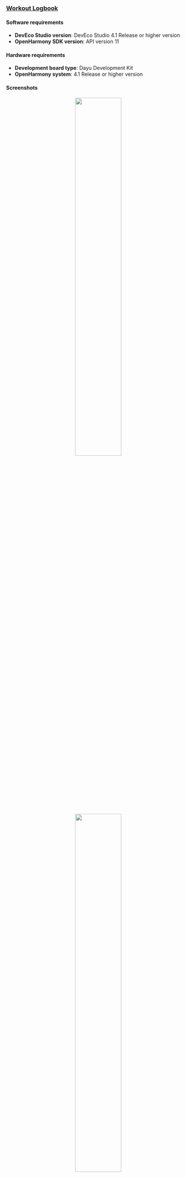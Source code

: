 ### [Workout Logbook](https://github.com/eclipse-oniro4openharmony/app-WorkoutLogbook)  
#### Software requirements
- **DevEco Studio version**: DevEco Studio 4.1 Release or higher version
- **OpenHarmony SDK version**: API version 11

#### Hardware requirements
- **Development board type**: Dayu Development Kit
- **OpenHarmony system**: 4.1 Release or higher version

#### Screenshots
<div style="text-align: center">
    <img src='../images/health/workout-logbook/image_0.png' width='50%'>
    <img src='../images/health/workout-logbook/image_1.png' width='50%'>
    <img src='../images/health/workout-logbook/image_2.png' width='50%'>
    <img src='../images/health/workout-logbook/image_3.png' width='50%'>
    <img src='../images/health/workout-logbook/image_4.png' width='50%'>
    <img src='../images/health/workout-logbook/image_5.png' width='50%'>
    <img src='../images/health/workout-logbook/image_6.png' width='50%'>
    <img src='../images/health/workout-logbook/image_7.png' width='50%'>
</div>

### [Water Tracker](https://github.com/eclipse-oniro4openharmony/app-WaterTracker)  
#### Software requirements
- **DevEco Studio version**: DevEco Studio 4.1 Release or higher version
- **OpenHarmony SDK version**: API version 11

#### Hardware requirements
- **Development board type**: Dayu Development Kit
- **OpenHarmony system**: 4.1 Release or higher version

#### Screenshots
<div style="text-align: center">
    <img src='../images/health/water-tracker/image1.png' width='50%'>
</div>